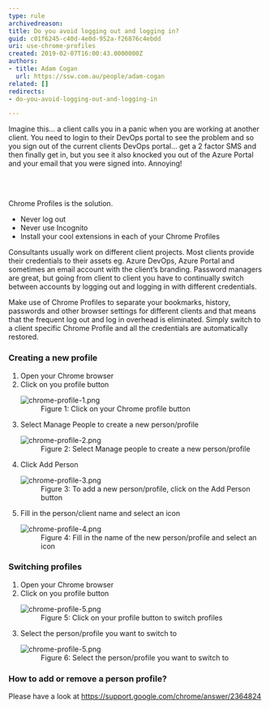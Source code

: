 ```yaml
---
type: rule
archivedreason: 
title: Do you avoid logging out and logging in?
guid: c01f6245-c40d-4e0d-952a-f26876c4ebdd
uri: use-chrome-profiles
created: 2019-02-07T16:00:43.0000000Z
authors:
- title: Adam Cogan
  url: https://ssw.com.au/people/adam-cogan
related: []
redirects:
- do-you-avoid-logging-out-and-logging-in

---
```



<p class="ssw15-rteElement-P">​Imagine this… a client calls you in a panic when you are working at another client. You need to login to their DevOps portal to see the problem and so you sign out of the current clients DevOps portal… get a 2 factor SMS and then finally get in, but you see it also knocked you out of the Azure Portal and your email that you were signed into. Annoying!<br></p>
<br><excerpt class='endintro'></excerpt><br>
<p>Chrome Profiles is the solution.<br></p><ul><li>Never log out<br></li><li>Never use Incognito</li><li>Install your cool extensions in each of your Chrome Profiles​<br></li></ul><p class="ssw15-rteElement-P">Consultants usually work on different client projects. Most clients provide their credentials to their assets eg. Azure DevOps, Azure Portal and sometimes an email account with the client’s branding. Password managers are great, but going from client to client you have to continually switch between accounts by logging out and logging in with different credentials.</p><p class="ssw15-rteElement-P">Make use of Chrome Profiles to separate your bookmarks, history, passwords and other browser settings for different clients and that means that the frequent log out and log in overhead is eliminated. Simply switch to a client specific Chrome Profile and all the credentials are automatically restored.<br></p><h3 class="ssw15-rteElement-H3">Creating a new profile</h3><p class="ssw15-rteElement-P"></p><ol><li>​Open your Chrome browser<br></li><li>Click on you profile button<br> 
      <dl class="image"><dt>
            <img src="/PublishingImages/chrome-profile-1.png" alt="chrome-profile-1.png" />
         </dt><dd>Figure 1&#58; Click on your Chrome profile button</dd></dl></li><li>Select Manage People to create a new person/profile<br> 
      <dl class="image"><dt>
            <img src="/PublishingImages/chrome-profile-2.png" alt="chrome-profile-2.png" />
         </dt><dd>Figure 2&#58; Select Manage people to create a new person/profile</dd></dl></li><li>Click Add Person<br> 
      <dl class="image"><dt>
            <img src="/PublishingImages/chrome-profile-3.png" alt="chrome-profile-3.png" />
         </dt><dd>Figure 3&#58; To add a new person/profile, click on the Add Person button</dd></dl></li><li>Fill in the person/client name and select an icon<br> 
      <dl class="image"><dt>
            <img src="/PublishingImages/chrome-profile-4.png" alt="chrome-profile-4.png" />
         </dt><dd>Figure 4&#58; Fill in the name of the new person/profile and select an icon</dd></dl></li></ol><h3>Switching profiles</h3><ol><li>Open your Chrome browser</li><li>Click on you profile button<br> 
      <dl class="image"><dt>
            <img src="/PublishingImages/chrome-profile-5.png" alt="chrome-profile-5.png" />
         </dt><dd>Figure 5&#58; Click on your profile button to switch profiles</dd></dl></li><li>Select the person/profile you want to switch to<br> 
      <dl class="image"><dt>
            <img src="/PublishingImages/chrome-profile-5.png" alt="chrome-profile-5.png" />
         </dt><dd>Figure 6&#58; Select the person/profile you want to switch to<br></dd></dl></li></ol><h3 class="ssw15-rteElement-H3">​How to add or remove a person profile?</h3><p>Please have a look at 
   <a href="https&#58;//support.google.com/chrome/answer/2364824">https&#58;//support.google.com/chrome/answer/2364824</a> </p>


